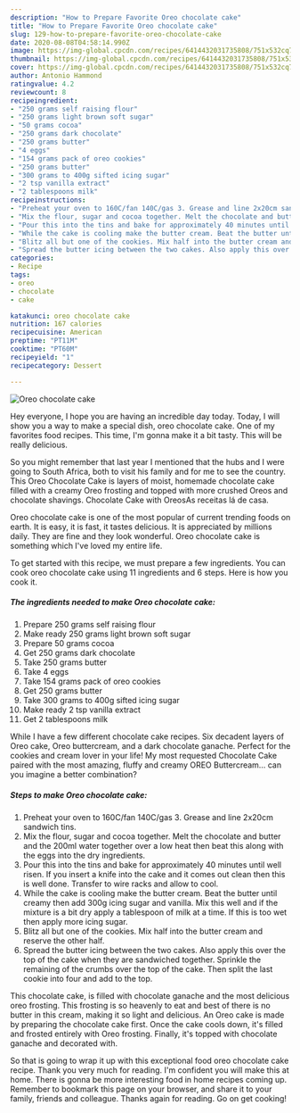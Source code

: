 ```yaml
---
description: "How to Prepare Favorite Oreo chocolate cake"
title: "How to Prepare Favorite Oreo chocolate cake"
slug: 129-how-to-prepare-favorite-oreo-chocolate-cake
date: 2020-08-08T04:58:14.990Z
image: https://img-global.cpcdn.com/recipes/6414432031735808/751x532cq70/oreo-chocolate-cake-recipe-main-photo.jpg
thumbnail: https://img-global.cpcdn.com/recipes/6414432031735808/751x532cq70/oreo-chocolate-cake-recipe-main-photo.jpg
cover: https://img-global.cpcdn.com/recipes/6414432031735808/751x532cq70/oreo-chocolate-cake-recipe-main-photo.jpg
author: Antonio Hammond
ratingvalue: 4.2
reviewcount: 8
recipeingredient:
- "250 grams self raising flour"
- "250 grams light brown soft sugar"
- "50 grams cocoa"
- "250 grams dark chocolate"
- "250 grams butter"
- "4 eggs"
- "154 grams pack of oreo cookies"
- "250 grams butter"
- "300 grams to 400g sifted icing sugar"
- "2 tsp vanilla extract"
- "2 tablespoons milk"
recipeinstructions:
- "Preheat your oven to 160C/fan 140C/gas 3. Grease and line 2x20cm sandwich tins."
- "Mix the flour, sugar and cocoa together. Melt the chocolate and butter and the 200ml water together over a low heat then beat this along with the eggs into the dry ingredients."
- "Pour this into the tins and bake for approximately 40 minutes until well risen. If you insert a knife into the cake and it comes out clean then this is well done. Transfer to wire racks and allow to cool."
- "While the cake is cooling make the butter cream. Beat the butter until creamy then add 300g icing sugar and vanilla. Mix this well and if the mixture is a bit dry apply a tablespoon of milk at a time. If this is too wet then apply more icing sugar."
- "Blitz all but one of the cookies. Mix half into the butter cream and reserve the other half."
- "Spread the butter icing between the two cakes. Also apply this over the top of the cake when they are sandwiched together. Sprinkle the remaining of the crumbs over the top of the cake. Then split the last cookie into four and add to the top."
categories:
- Recipe
tags:
- oreo
- chocolate
- cake

katakunci: oreo chocolate cake 
nutrition: 167 calories
recipecuisine: American
preptime: "PT11M"
cooktime: "PT60M"
recipeyield: "1"
recipecategory: Dessert

---
```



![Oreo chocolate cake](https://img-global.cpcdn.com/recipes/6414432031735808/751x532cq70/oreo-chocolate-cake-recipe-main-photo.jpg)

Hey everyone, I hope you are having an incredible day today. Today, I will show you a way to make a special dish, oreo chocolate cake. One of my favorites food recipes. This time, I'm gonna make it a bit tasty. This will be really delicious.

So you might remember that last year I mentioned that the hubs and I were going to South Africa, both to visit his family and for me to see the country. This Oreo Chocolate Cake is layers of moist, homemade chocolate cake filled with a creamy Oreo frosting and topped with more crushed Oreos and chocolate shavings. Chocolate Cake with OreosAs receitas lá de casa.

Oreo chocolate cake is one of the most popular of current trending foods on earth. It is easy, it is fast, it tastes delicious. It is appreciated by millions daily. They are fine and they look wonderful. Oreo chocolate cake is something which I've loved my entire life.


To get started with this recipe, we must prepare a few ingredients. You can cook oreo chocolate cake using 11 ingredients and 6 steps. Here is how you cook it.

<!--inarticleads1-->

##### The ingredients needed to make Oreo chocolate cake:

1. Prepare 250 grams self raising flour
1. Make ready 250 grams light brown soft sugar
1. Prepare 50 grams cocoa
1. Get 250 grams dark chocolate
1. Take 250 grams butter
1. Take 4 eggs
1. Take 154 grams pack of oreo cookies
1. Get 250 grams butter
1. Take 300 grams to 400g sifted icing sugar
1. Make ready 2 tsp vanilla extract
1. Get 2 tablespoons milk


While I have a few different chocolate cake recipes. Six decadent layers of Oreo cake, Oreo buttercream, and a dark chocolate ganache. Perfect for the cookies and cream lover in your life! My most requested Chocolate Cake paired with the most amazing, fluffy and creamy OREO Buttercream… can you imagine a better combination? 

<!--inarticleads2-->

##### Steps to make Oreo chocolate cake:

1. Preheat your oven to 160C/fan 140C/gas 3. Grease and line 2x20cm sandwich tins.
1. Mix the flour, sugar and cocoa together. Melt the chocolate and butter and the 200ml water together over a low heat then beat this along with the eggs into the dry ingredients.
1. Pour this into the tins and bake for approximately 40 minutes until well risen. If you insert a knife into the cake and it comes out clean then this is well done. Transfer to wire racks and allow to cool.
1. While the cake is cooling make the butter cream. Beat the butter until creamy then add 300g icing sugar and vanilla. Mix this well and if the mixture is a bit dry apply a tablespoon of milk at a time. If this is too wet then apply more icing sugar.
1. Blitz all but one of the cookies. Mix half into the butter cream and reserve the other half.
1. Spread the butter icing between the two cakes. Also apply this over the top of the cake when they are sandwiched together. Sprinkle the remaining of the crumbs over the top of the cake. Then split the last cookie into four and add to the top.


This chocolate cake, is filled with chocolate ganache and the most delicious oreo frosting. This frosting is so heavenly to eat and best of there is no butter in this cream, making it so light and delicious. An Oreo cake is made by preparing the chocolate cake first. Once the cake cools down, it&#39;s filled and frosted entirely with Oreo frosting. Finally, it&#39;s topped with chocolate ganache and decorated with. 

So that is going to wrap it up with this exceptional food oreo chocolate cake recipe. Thank you very much for reading. I'm confident you will make this at home. There is gonna be more interesting food in home recipes coming up. Remember to bookmark this page on your browser, and share it to your family, friends and colleague. Thanks again for reading. Go on get cooking!
